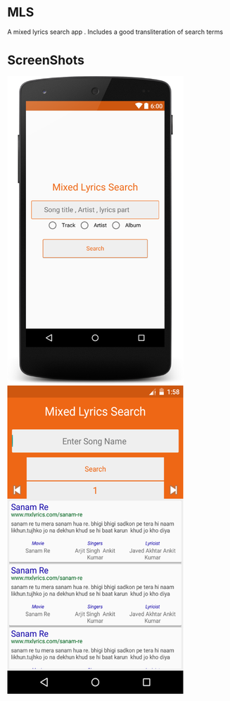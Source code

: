 # MLS
A mixed lyrics search app . Includes a good transliteration of search terms

# ScreenShots
<img src="/layout-2016-06-12-082656.png" width="400px" height="700px" alt="Home Page">
<img src="/device-2016-06-16-112811.png" width="400px" height=700px" alt="Search Page">
